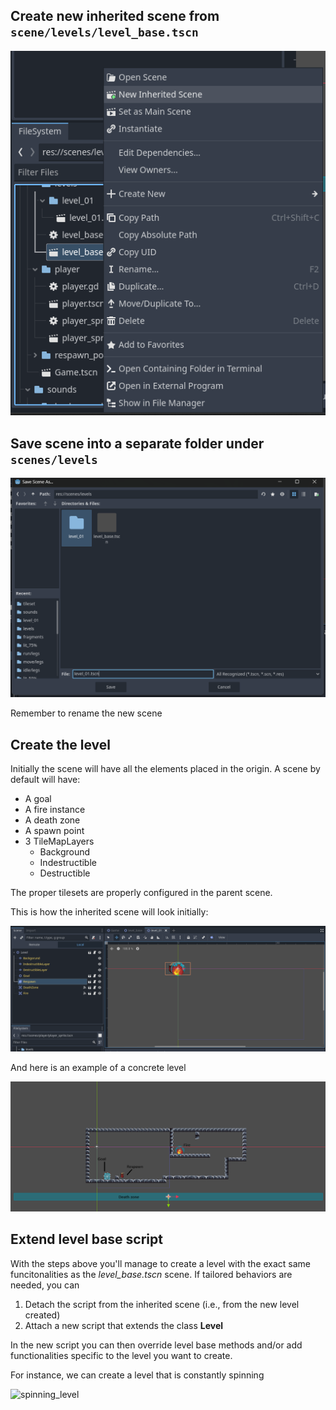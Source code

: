 ## Create new inherited scene from `scene/levels/level_base.tscn`

![create_inherited_scene](images/{1F41FEA8-C74F-448F-8110-1DDF3419BFCA}.png)

## Save scene into a separate folder under `scenes/levels`

![save_scene](images/{96305BAB-8619-4173-AE50-6443E4A4D406}.png)

Remember to rename the new scene

## Create the level

Initially the scene will have all the elements placed in the origin.
A scene by default will have:

- A goal
- A fire instance
- A death zone
- A spawn point
- 3 TileMapLayers
  - Background
  - Indestructible
  - Destructible

The proper tilesets are properly configured in the parent scene.

This is how the inherited scene will look initially:

![base_level_layout](images/{2D02E1B8-4F42-4981-A51F-35CE6B1ACA0F}.png)

And here is an example of a concrete level

![simple_level](images/simple_level.png)

## Extend level base script

With the steps above you'll manage to create a level with the exact same funcitonalities as the *level_base.tscn* scene.
If tailored behaviors are needed, you can

1. Detach the script from the inherited scene (i.e., from the new level created)
2. Attach a new script that extends the class **Level**

In the new script you can then override level base methods and/or add functionalities specific to the level you want to create.

For instance, we can create a level that is constantly spinning

![spinning_level](images/spinning.gif)
